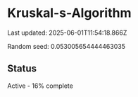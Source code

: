 # Kruskal-s-Algorithm

Last updated: 2025-06-01T11:54:18.866Z

Random seed: 0.053005654444463035

## Status

Active - 16% complete